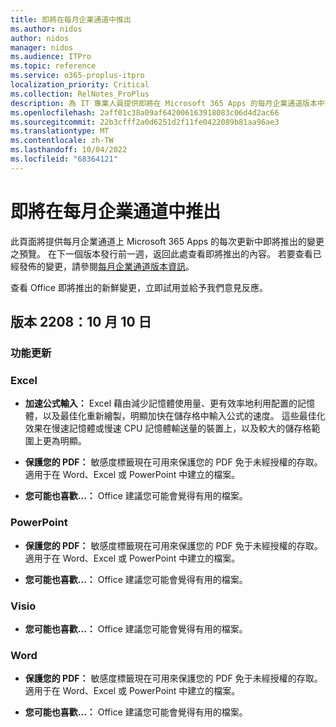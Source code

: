 ```yaml
---
title: 即將在每月企業通道中推出
ms.author: nidos
author: nidos
manager: nidos
ms.audience: ITPro
ms.topic: reference
ms.service: o365-proplus-itpro
localization_priority: Critical
ms.collection: RelNotes_ProPlus
description: 為 IT 專業人員提供即將在 Microsoft 365 Apps 的每月企業通道版本中推出的變更之預覽
ms.openlocfilehash: 2aff01c38a09af642006163918083c06d4d2ac66
ms.sourcegitcommit: 22b3cfff2a0d6251d2f11fe0422089b81aa96ae3
ms.translationtype: MT
ms.contentlocale: zh-TW
ms.lasthandoff: 10/04/2022
ms.locfileid: "68364121"
---
```

# <a name="coming-soon-to-the-monthly-enterprise-channel"></a>即將在每月企業通道中推出

此頁面將提供每月企業通道上 Microsoft 365 Apps 的每次更新中即將推出的變更之預覽。 在下一個版本發行前一週，返回此處查看即將推出的內容。 若要查看已經發佈的變更，請參閱[每月企業通道版本資訊](monthly-enterprise-channel.md)。

查看 Office 即將推出的新鮮變更，立即試用並給予我們意見反應。

[//]: # (DO NOT REMOVE)

## <a name="version-2208-october-10"></a>版本 2208：10 月 10 日

[//]: # (DO NOT REMOVE FEATUREDETAILS CONTENT START)

### <a name="feature-updates"></a>功能更新
### <a name="excel"></a>Excel

- **加速公式輸入：** Excel 藉由減少記憶體使用量、更有效率地利用配置的記憶體，以及最佳化重新繪製，明顯加快在儲存格中輸入公式的速度。 這些最佳化效果在慢速記憶體或慢速 CPU 記憶體輸送量的裝置上，以及較大的儲存格範圍上更為明顯。


- **保護您的 PDF：** 敏感度標籤現在可用來保護您的 PDF 免于未經授權的存取。 適用于在 Word、Excel 或 PowerPoint 中建立的檔案。


- **您可能也喜歡...：** Office 建議您可能會覺得有用的檔案。


### <a name="powerpoint"></a>PowerPoint

- **保護您的 PDF：** 敏感度標籤現在可用來保護您的 PDF 免于未經授權的存取。 適用于在 Word、Excel 或 PowerPoint 中建立的檔案。


- **您可能也喜歡...：** Office 建議您可能會覺得有用的檔案。


### <a name="visio"></a>Visio

- **您可能也喜歡...：** Office 建議您可能會覺得有用的檔案。

### <a name="word"></a>Word

- **保護您的 PDF：** 敏感度標籤現在可用來保護您的 PDF 免于未經授權的存取。 適用于在 Word、Excel 或 PowerPoint 中建立的檔案。


- **您可能也喜歡...：** Office 建議您可能會覺得有用的檔案。

[//]: # (DO NOT REMOVE FEATUREDETAILS CONTENT END)



